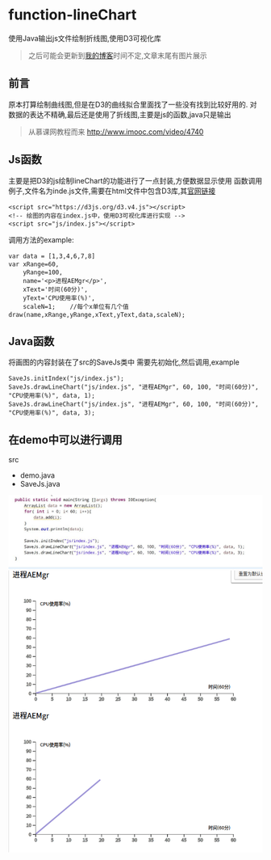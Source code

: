 # function-lineChart
使用Java输出js文件绘制折线图,使用D3可视化库
>之后可能会更新到[我的博客](cugxuan.coding.me)时间不定,文章末尾有图片展示

## 前言
原本打算绘制曲线图,但是在D3的曲线拟合里面找了一些没有找到比较好用的.
对数据的表达不精确,最后还是使用了折线图,主要是js的函数,java只是输出
>从慕课网教程而来
http://www.imooc.com/video/4740

## Js函数
主要是把D3的js绘制lineChart的功能进行了一点封装,方便数据显示使用
函数调用例子,文件名为inde.js文件,需要在html文件中包含D3库,其[官网链接](https://d3js.org/)
```
<script src="https://d3js.org/d3.v4.js"></script>
<!-- 绘图的内容在index.js中，使用D3可视化库进行实现 -->
<script src="js/index.js"></script>
```
调用方法的example:
```
var data = [1,3,4,6,7,8]
var xRange=60,
	yRange=100,
	name='<p>进程AEMgr</p>',
    xText='时间(60分)',
	yText='CPU使用率(%)',
	scaleN=1;    //每个x单位有几个值
draw(name,xRange,yRange,xText,yText,data,scaleN);
```
## Java函数
将画图的内容封装在了src的SaveJs类中
需要先初始化,然后调用,example
```
SaveJs.initIndex("js/index.js");
SaveJs.drawLineChart("js/index.js", "进程AEMgr", 60, 100, "时间(60分)", "CPU使用率(%)", data, 1);
SaveJs.drawLineChart("js/index.js", "进程AEMgr", 60, 100, "时间(60分)", "CPU使用率(%)", data, 3);
```

## 在demo中可以进行调用
src
   - demo.java
   - SaveJs.java

![code](images/code.jpg)
![demo](images/demo.png)
